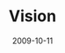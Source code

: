 ---
layout: message
category: message
series: "The Garden"
title: "Vision"
date: 2009-10-11
audio-description: "Brian Tome discusses why it's important to have a vision for your growth."
audio: "http://s3.amazonaws.com/crossroadsaudiomessages/Garden1.mp3"
audio-title: "Vision"
audio-duration: "37:32"
program-description: ""
program: "http://www.crossroads.net/players/media/hq/1010_11Program.pdf"
program-title: "Vision (Program)"
video-description: "Brian Tome discusses why we need to have a vision for our growth."
video-title: "Vision"
video: "https://s3.amazonaws.com/crossroadsvideomessages/Garden1.mp4"
video-poster: "https://www.crossroads.net/uploadedfiles/Garden1-still.jpg"
notes-description: " "
notes: "http://www.crossroads.net/players/media/hq/SN_10_10-11_09.pdf "
notes-title: "Vision (Study Notes)"
---